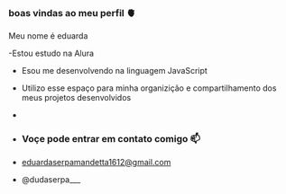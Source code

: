 ### boas vindas ao meu perfil 🫀

Meu nome é eduarda

-Estou estudo na Alura
- Esou me desenvolvendo na linguagem JavaScript
- Utilizo esse espaço para minha organizição e compartilhamento dos meus projetos desenvolvidos
-  
- ### Voçe pode entrar em contato comigo 📫

- eduardaserpamandetta1612@gmail.com
- @dudaserpa___
